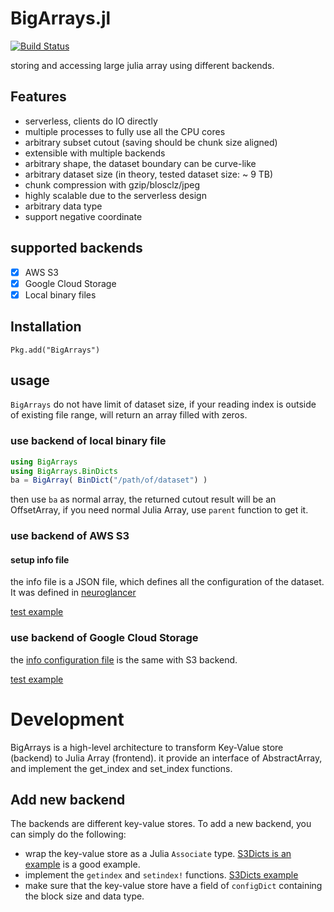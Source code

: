 BigArrays.jl
============
[![Build Status](https://travis-ci.org/seung-lab/BigArrays.jl.svg?branch=master)](https://travis-ci.org/seung-lab/BigArrays.jl)

storing and accessing large julia array using different backends.

## Features
- serverless, clients do IO directly
- multiple processes to fully use all the CPU cores
- arbitrary subset cutout (saving should be chunk size aligned)
- extensible with multiple backends
- arbitrary shape, the dataset boundary can be curve-like
- arbitrary dataset size (in theory, tested dataset size: ~ 9 TB)
- chunk compression with gzip/blosclz/jpeg
- highly scalable due to the serverless design
- arbitrary data type 
- support negative coordinate

## supported backends
- [x] AWS S3 
- [x] Google Cloud Storage
- [x] Local binary files

## Installation
    Pkg.add("BigArrays")
    
## usage

`BigArrays` do not have limit of dataset size, if your reading index is outside of existing file range, will return an array filled with zeros.

### use backend of local binary file 
```julia
using BigArrays
using BigArrays.BinDicts
ba = BigArray( BinDict("/path/of/dataset") )
```
then use `ba` as normal array, the returned cutout result will be an OffsetArray, if you need normal Julia Array, use `parent` function to get it. 

### use backend of AWS S3 
#### setup info file 
the info file is a JSON file, which defines all the configuration of the dataset. It was defined in [neuroglancer](https://github.com/seung-lab/neuroglancer/wiki/Precomputed-API#info-json-file-specification) 

[test example](https://github.com/seung-lab/BigArrays.jl/blob/master/test/S3Dicts.jl)

### use backend of Google Cloud Storage
the [info configuration file](https://github.com/seung-lab/neuroglancer/wiki/Precomputed-API#info-json-file-specification) is the same with S3 backend.

[test example](https://github.com/seung-lab/BigArrays.jl/blob/master/test/GSDicts.jl)

# Development
BigArrays is a high-level architecture to transform Key-Value store (backend) to Julia Array (frontend). it provide an interface of AbstractArray, and implement the get_index and set_index functions. 

## Add new backend
The backends are different key-value stores. To add a new backend, you can simply do the following:

- wrap the key-value store as a Julia `Associate` type. [S3Dicts is an example](https://github.com/seung-lab/S3Dicts.jl/blob/master/src/S3Dicts.jl#L15) is a good example. 
- implement the `getindex` and `setindex!` functions. [S3Dicts example](https://github.com/seung-lab/S3Dicts.jl/blob/master/src/S3Dicts.jl#L29)
- make sure that the key-value store have a field of `configDict` containing the block size and data type.
